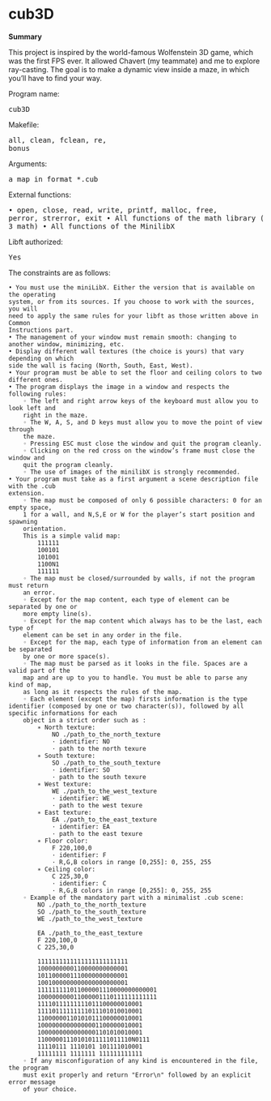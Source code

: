 # cub3D

**Summary**

This project is inspired by the world-famous Wolfenstein 3D game, which
was the first FPS ever. It allowed Chavert (my teammate) and me to explore ray-casting. The goal is to
make a dynamic view inside a maze, in which you’ll have to find your way.

Program name:       	<pre>cub3D</pre>
Makefile:       	<pre>all, clean, fclean, re, bonus</pre>
Arguments:      	<pre>a map in format *.cub</pre>
External functions:	<pre>• open, close, read, write, printf, malloc, free, perror, strerror, exit
			• All functions of the math library (-lm man man 3 math)
   			• All functions of the MinilibX</pre>
Libft authorized:	<pre>Yes</pre>

The constraints are as follows:

	• You must use the miniLibX. Either the version that is available on the operating
	system, or from its sources. If you choose to work with the sources, you will
	need to apply the same rules for your libft as those written above in Common
	Instructions part.
	• The management of your window must remain smooth: changing to another window, minimizing, etc.
	• Display different wall textures (the choice is yours) that vary depending on which
	side the wall is facing (North, South, East, West).
	• Your program must be able to set the floor and ceiling colors to two different ones.
	• The program displays the image in a window and respects the following rules:
		◦ The left and right arrow keys of the keyboard must allow you to look left and
		right in the maze.
		◦ The W, A, S, and D keys must allow you to move the point of view through
		the maze.
		◦ Pressing ESC must close the window and quit the program cleanly.
		◦ Clicking on the red cross on the window’s frame must close the window and
		quit the program cleanly.
		◦ The use of images of the minilibX is strongly recommended.
	• Your program must take as a first argument a scene description file with the .cub
	extension.
		◦ The map must be composed of only 6 possible characters: 0 for an empty space,
		1 for a wall, and N,S,E or W for the player’s start position and spawning
		orientation.
		This is a simple valid map:
			111111
			100101
			101001
			1100N1
			111111
		◦ The map must be closed/surrounded by walls, if not the program must return
		an error.
		◦ Except for the map content, each type of element can be separated by one or
		more empty line(s).
		◦ Except for the map content which always has to be the last, each type of
		element can be set in any order in the file.
		◦ Except for the map, each type of information from an element can be separated
		by one or more space(s).
		◦ The map must be parsed as it looks in the file. Spaces are a valid part of the
		map and are up to you to handle. You must be able to parse any kind of map,
		as long as it respects the rules of the map.
		◦ Each element (except the map) firsts information is the type identifier (composed by one or two character(s)), followed by all specific informations for each
		object in a strict order such as :
			∗ North texture:
				NO ./path_to_the_north_texture
				· identifier: NO
				· path to the north texure
			∗ South texture:
				SO ./path_to_the_south_texture
				· identifier: SO
				· path to the south texure
			∗ West texture:
				WE ./path_to_the_west_texture
				· identifier: WE
				· path to the west texure
			∗ East texture:
				EA ./path_to_the_east_texture
				· identifier: EA
				· path to the east texure
			∗ Floor color:
				F 220,100,0
				· identifier: F
				· R,G,B colors in range [0,255]: 0, 255, 255
			∗ Ceiling color:
				C 225,30,0
				· identifier: C
				· R,G,B colors in range [0,255]: 0, 255, 255
		◦ Example of the mandatory part with a minimalist .cub scene:
			NO ./path_to_the_north_texture
			SO ./path_to_the_south_texture
			WE ./path_to_the_west_texture
			
			EA ./path_to_the_east_texture
			F 220,100,0
			C 225,30,0

			1111111111111111111111111
			1000000000110000000000001
			1011000001110000000000001
			1001000000000000000000001
			111111111011000001110000000000001
			100000000011000001110111111111111
			11110111111111011100000010001
			11110111111111011101010010001
			11000000110101011100000010001
			10000000000000001100000010001
			10000000000000001101010010001
			11000001110101011111011110N0111
			11110111 1110101 101111010001
			11111111 1111111 111111111111
		◦ If any misconfiguration of any kind is encountered in the file, the program
		must exit properly and return "Error\n" followed by an explicit error message
		of your choice.

